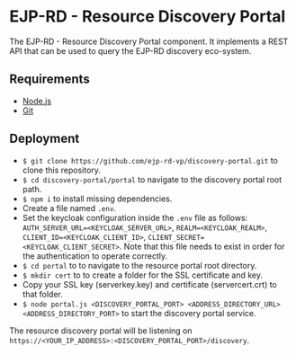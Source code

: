 # EJP-RD - Resource Discovery Portal

The EJP-RD - Resource Discovery Portal component. It implements a REST API that can be used to query the EJP-RD discovery eco-system.

## Requirements

- [Node.js](https://nodejs.org/ "https://nodejs.org/")
- [Git](https://git-scm.com/ "https://git-scm.com/")

## Deployment

- `$ git clone https://github.com/ejp-rd-vp/discovery-portal.git` to clone this repository.
- `$ cd discovery-portal/portal` to navigate to the discovery portal root path.
- `$ npm i` to install missing dependencies.
- Create a file named `.env`.
- Set the keycloak configuration inside the `.env` file as follows: `AUTH_SERVER_URL=<KEYCLOAK_SERVER_URL>`, `REALM=<KEYCLOAK_REALM>`, `CLIENT_ID=<KEYCLOAK_CLIENT_ID>`, `CLIENT_SECRET=<KEYCLOAK_CLIENT_SECRET>`. Note that this file needs to exist in order for the authentication to operate correctly.
- `$ cd portal` to to navigate to the resource portal root directory.
- `$ mkdir cert` to to create a folder for the SSL certificate and key.
- Copy your SSL key (serverkey.key) and certificate (servercert.crt) to that folder.
- `$ node portal.js <DISCOVERY_PORTAL_PORT> <ADDRESS_DIRECTORY_URL> <ADDRESS_DIRECTORY_PORT>` to start the discovery portal service.

The resource discovery portal will be listening on `https://<YOUR_IP_ADDRESS>:<DISCOVERY_PORTAL_PORT>/discovery`.

